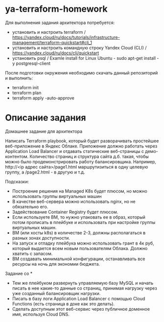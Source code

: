 # ya-terraform-homework
Для выполнения задания архитектора потребуется:
  - установить и настроить terraform / https://yandex.cloud/ru/docs/tutorials/infrastructure-management/terraform-quickstart#cli_1
  - установить и настроить командную строку Yandex Cloud (CLI) / https://yandex.cloud/ru/docs/cli/quickstart
  - установить psql / Examle install for Linux Ubuntu - sudo apt-get install -y postgresql-client

После подготовки окружения необходимо скачать данный репозиторий и выполнить:
  - terraform init
  - terraform plan
  - terraform apply -auto-approve

# Описание задания
Домашнее задание для архитектора

Написать Terraform playbook, который будет разворачивать простейшее веб-приложение в Яндекс Облаке. Приложение должно работать через Application Load Balancer и отдавать статические веб-страницы с демо-контентом. Количество страниц и структура сайта д.б. такая, чтобы можно было продемонстрировать работу балансировщика. Например, http://<ip адрес сайта>/page1.html маршрутизиться в одну целевую группу, а /page2.html - в другую и т.д.
 
Подсказки:
- Построение решения на Managed K8s будет плюсом, но можно использовать группы виртуальных машин
- В качестве веб-сервера можно использовать nginx, но не обязательно его.
- Задействование Container Registry будет плюсом.
- Если используете ВМ, то нужно упаковать ее в образ, который потом прописать в плейбуке и использовать при настройке группы виртуальных машин.
- ВМ (или хосты k8s) в количестве 2-3, должны располагаться в разных зонах доступности.
- На запуск и отладку плейбука можно использовать грант в 4к руб, который выдается всем новым пользователям Облака. Должно хватить с запасом.
- ВМ создавать минимальной конфигурации, останавливать все ресурсы на ночь для экономии бюджета.
 
Задание со *
- Тем же плейбуком развернуть управляемую базу MySQL и начать писать в нее какие-то данные со страниц, принимая нагрузку через уже созданный балансировщик нагрузки. 
- Писать в базу логи Application Load Balancer с помощью Cloud Functions (есть страница в доке как это делать).
- Сделать доступным этот веб-сервис через публичное доменное имя, используя Cloud DNS.
